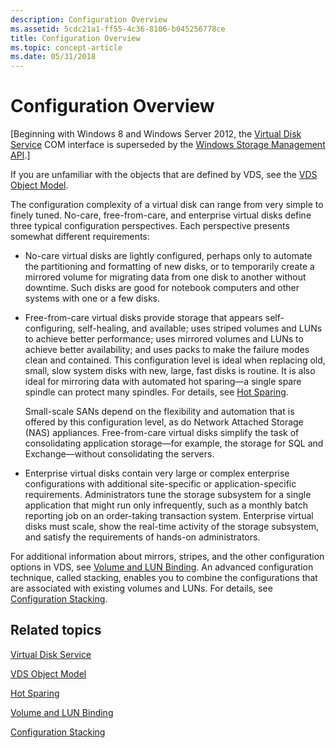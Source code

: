 ```yaml
---
description: Configuration Overview
ms.assetid: 5cdc21a1-ff55-4c36-8106-b045256778ce
title: Configuration Overview
ms.topic: concept-article
ms.date: 05/31/2018
---
```


# Configuration Overview

\[Beginning with Windows 8 and Windows Server 2012, the [Virtual Disk Service](virtual-disk-service-portal.md) COM interface is superseded by the [Windows Storage Management API](/windows-hardware/drivers/storage/windows-storage-management-api-portal).\]

If you are unfamiliar with the objects that are defined by VDS, see the [VDS Object Model](vds-object-model.md).

The configuration complexity of a virtual disk can range from very simple to finely tuned. No-care, free-from-care, and enterprise virtual disks define three typical configuration perspectives. Each perspective presents somewhat different requirements:

-   No-care virtual disks are lightly configured, perhaps only to automate the partitioning and formatting of new disks, or to temporarily create a mirrored volume for migrating data from one disk to another without downtime. Such disks are good for notebook computers and other systems with one or a few disks.
-   Free-from-care virtual disks provide storage that appears self-configuring, self-healing, and available; uses striped volumes and LUNs to achieve better performance; uses mirrored volumes and LUNs to achieve better availability; and uses packs to make the failure modes clean and contained. This configuration level is ideal when replacing old, small, slow system disks with new, large, fast disks is routine. It is also ideal for mirroring data with automated hot sparing—a single spare spindle can protect many spindles. For details, see [Hot Sparing](hot-sparing.md).

    Small-scale SANs depend on the flexibility and automation that is offered by this configuration level, as do Network Attached Storage (NAS) appliances. Free-from-care virtual disks simplify the task of consolidating application storage—for example, the storage for SQL and Exchange—without consolidating the servers.

-   Enterprise virtual disks contain very large or complex enterprise configurations with additional site-specific or application-specific requirements. Administrators tune the storage subsystem for a single application that might run only infrequently, such as a monthly batch reporting job on an order-taking transaction system. Enterprise virtual disks must scale, show the real-time activity of the storage subsystem, and satisfy the requirements of hands-on administrators.

For additional information about mirrors, stripes, and the other configuration options in VDS, see [Volume and LUN Binding](volume-and-lun-binding.md). An advanced configuration technique, called stacking, enables you to combine the configurations that are associated with existing volumes and LUNs. For details, see [Configuration Stacking](configuration-stacking.md).

## Related topics

<dl> <dt>

[Virtual Disk Service](virtual-disk-service-portal.md)
</dt> <dt>

[VDS Object Model](vds-object-model.md)
</dt> <dt>

[Hot Sparing](hot-sparing.md)
</dt> <dt>

[Volume and LUN Binding](volume-and-lun-binding.md)
</dt> <dt>

[Configuration Stacking](configuration-stacking.md)
</dt> </dl>

 

 
